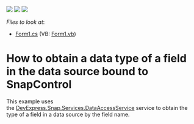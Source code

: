 <!-- default badges list -->
![](https://img.shields.io/endpoint?url=https://codecentral.devexpress.com/api/v1/VersionRange/128608741/15.1.6%2B)
[![](https://img.shields.io/badge/Open_in_DevExpress_Support_Center-FF7200?style=flat-square&logo=DevExpress&logoColor=white)](https://supportcenter.devexpress.com/ticket/details/T273073)
[![](https://img.shields.io/badge/📖_How_to_use_DevExpress_Examples-e9f6fc?style=flat-square)](https://docs.devexpress.com/GeneralInformation/403183)
<!-- default badges end -->
<!-- default file list -->
*Files to look at*:

* [Form1.cs](./CS/GetColumnType/Form1.cs) (VB: [Form1.vb](./VB/GetColumnType/Form1.vb))
<!-- default file list end -->
# How to obtain a data type of a field in the data source bound to SnapControl


This example uses the <a href="http://help.devexpress.com/#WindowsForms/clsDevExpressSnapServicesDataAccessServicetopic">DevExpress.Snap.Services.DataAccessService</a> service to obtain the type of a field in a data source by the field name.

<br/>


